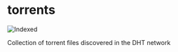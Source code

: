 torrents 
========
![Indexed](https://img.shields.io/badge/indexed-39731-blue)

Collection of torrent files discovered in the DHT network
